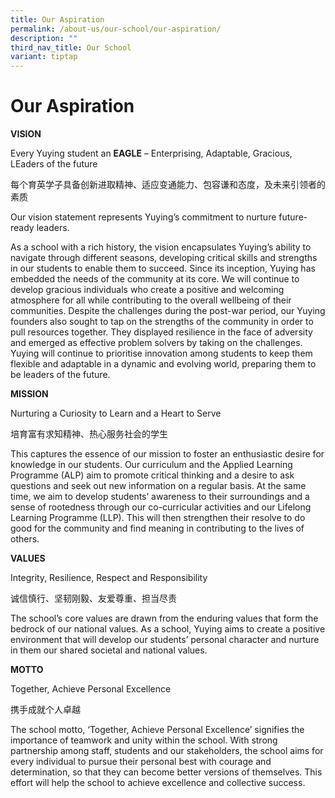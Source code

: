 ```yaml
---
title: Our Aspiration
permalink: /about-us/our-school/our-aspiration/
description: ""
third_nav_title: Our School
variant: tiptap
---
```

<h1>Our Aspiration</h1><p><strong>VISION</strong></p><p>Every Yuying student an <strong>EAGLE</strong> – Enterprising, Adaptable, Gracious, LEaders of the future</p><p>每个育英学子具备创新进取精神、适应变通能力、包容谦和态度，及未来引领者的素质</p><p>Our vision statement represents Yuying’s commitment to nurture future-ready leaders.</p><p>As a school with a rich history, the vision encapsulates Yuying’s ability to navigate through different seasons, developing critical skills and strengths in our students to enable them to succeed. Since its inception, Yuying has embedded the needs of the community at its core. We will continue to develop gracious individuals who create a positive and welcoming atmosphere for all while contributing to the overall wellbeing of their communities. Despite the challenges during the post-war period, our Yuying founders also sought to tap on the strengths of the community in order to pull resources together. They displayed resilience in the face of adversity and emerged as effective problem solvers by taking on the challenges. Yuying will continue to prioritise innovation among students to keep them flexible and adaptable in a dynamic and evolving world, preparing them to be leaders of the future.</p><p><strong>MISSION</strong></p><p>Nurturing a Curiosity to Learn and a Heart to Serve</p><p>培育富有求知精神、热心服务社会的学生</p><p>This captures the essence of our mission to foster an enthusiastic desire for knowledge in our students. Our curriculum and the Applied Learning Programme (ALP) aim to promote critical thinking and a desire to ask questions and seek out new information on a regular basis. At the same time, we aim to develop students’ awareness to their surroundings and a sense of rootedness through our co-curricular activities and our Lifelong Learning Programme (LLP). This will then strengthen their resolve to do good for the community and find meaning in contributing to the lives of others.</p><p><strong>VALUES</strong></p><p>Integrity, Resilience, Respect and Responsibility</p><p>诚信慎行、坚韧刚毅、友爱尊重、担当尽责</p><p>The school’s core values are drawn from the enduring values that form the bedrock of our national values. As a school, Yuying aims to create a positive environment that will develop our students’ personal character and nurture in them our shared societal and national values.</p><p><strong>MOTTO</strong></p><p>Together, Achieve Personal Excellence</p><p>携手成就个人卓越</p><p>The school motto, ‘Together, Achieve Personal Excellence’ signifies the importance of teamwork and unity within the school. With strong partnership among staff, students and our stakeholders, the school aims for every individual to pursue their personal best with courage and determination, so that they can become better versions of themselves. This effort will help the school to achieve excellence and collective success.</p><p></p>